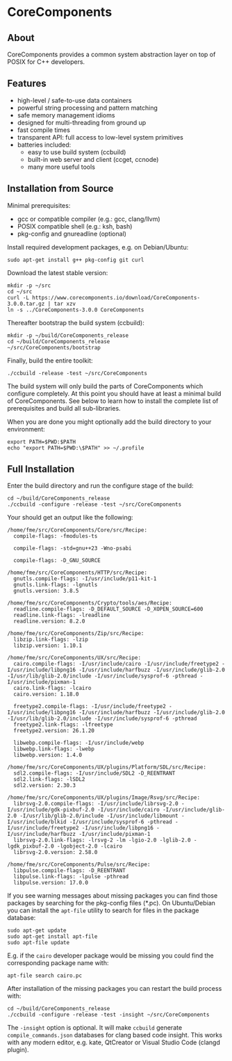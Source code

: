 CoreComponents
==============

About
-----

CoreComponents provides a common system abstraction layer on top of POSIX for C++ developers.

Features
--------

 * high-level / safe-to-use data containers
 * powerful string processing and pattern matching
 * safe memory management idioms
 * designed for multi-threading from ground up
 * fast compile times
 * transparent API: full access to low-level system primitives
 * batteries included:
   * easy to use build system (ccbuild)
   * built-in web server and client (ccget, ccnode)
   * many more useful tools

Installation from Source
------------------------

Minimal prerequisites:
 * gcc or compatible compiler (e.g.: gcc, clang/llvm)
 * POSIX compatible shell (e.g.: ksh, bash)
 * pkg-config and gnureadline (optional)

Install required development packages, e.g. on Debian/Ubuntu:

```
sudo apt-get install g++ pkg-config git curl
```

Download the latest stable version:
```
mkdir -p ~/src
cd ~/src
curl -L https://www.corecomponents.io/download/CoreComponents-3.0.0.tar.gz | tar xzv
ln -s ../CoreComponents-3.0.0 CoreComponents
```

Thereafter bootstrap the build system (ccbuild):
```
mkdir -p ~/build/CoreComponents_release
cd ~/build/CoreComponents_release
~/src/CoreComponents/bootstrap
```

Finally, build the entire toolkit:
```
./ccbuild -release -test ~/src/CoreComponents
```

The build system will only build the parts of CoreComponents which configure completely.
At this point you should have at least a minimal build of CoreComponents.
See below to learn how to install the complete list of prerequisites and build all
sub-libraries.

When you are done you might optionally add the build directory to your environment:
```
export PATH=$PWD:$PATH
echo "export PATH=$PWD:\$PATH" >> ~/.profile
```

Full Installation
-----------------

Enter the build directory and run the configure stage of the build:
```
cd ~/build/CoreComponents_release
./ccbuild -configure -release -test ~/src/CoreComponents
```

Your should get an output like the following:
~~~~~~~~~
/home/fme/src/CoreComponents/Core/src/Recipe:
  compile-flags: -fmodules-ts

  compile-flags: -std=gnu++23 -Wno-psabi

  compile-flags: -D_GNU_SOURCE

/home/fme/src/CoreComponents/HTTP/src/Recipe:
  gnutls.compile-flags: -I/usr/include/p11-kit-1
  gnutls.link-flags: -lgnutls
  gnutls.version: 3.8.5

/home/fme/src/CoreComponents/Crypto/tools/aes/Recipe:
  readline.compile-flags: -D_DEFAULT_SOURCE -D_XOPEN_SOURCE=600
  readline.link-flags: -lreadline
  readline.version: 8.2.0

/home/fme/src/CoreComponents/Zip/src/Recipe:
  libzip.link-flags: -lzip
  libzip.version: 1.10.1

/home/fme/src/CoreComponents/UX/src/Recipe:
  cairo.compile-flags: -I/usr/include/cairo -I/usr/include/freetype2 -I/usr/include/libpng16 -I/usr/include/harfbuzz -I/usr/include/glib-2.0 -I/usr/lib/glib-2.0/include -I/usr/include/sysprof-6 -pthread -I/usr/include/pixman-1
  cairo.link-flags: -lcairo
  cairo.version: 1.18.0

  freetype2.compile-flags: -I/usr/include/freetype2 -I/usr/include/libpng16 -I/usr/include/harfbuzz -I/usr/include/glib-2.0 -I/usr/lib/glib-2.0/include -I/usr/include/sysprof-6 -pthread
  freetype2.link-flags: -lfreetype
  freetype2.version: 26.1.20

  libwebp.compile-flags: -I/usr/include/webp
  libwebp.link-flags: -lwebp
  libwebp.version: 1.4.0

/home/fme/src/CoreComponents/UX/plugins/Platform/SDL/src/Recipe:
  sdl2.compile-flags: -I/usr/include/SDL2 -D_REENTRANT
  sdl2.link-flags: -lSDL2
  sdl2.version: 2.30.3

/home/fme/src/CoreComponents/UX/plugins/Image/Rsvg/src/Recipe:
  librsvg-2.0.compile-flags: -I/usr/include/librsvg-2.0 -I/usr/include/gdk-pixbuf-2.0 -I/usr/include/cairo -I/usr/include/glib-2.0 -I/usr/lib/glib-2.0/include -I/usr/include/libmount -I/usr/include/blkid -I/usr/include/sysprof-6 -pthread -I/usr/include/freetype2 -I/usr/include/libpng16 -I/usr/include/harfbuzz -I/usr/include/pixman-1
  librsvg-2.0.link-flags: -lrsvg-2 -lm -lgio-2.0 -lglib-2.0 -lgdk_pixbuf-2.0 -lgobject-2.0 -lcairo
  librsvg-2.0.version: 2.58.0

/home/fme/src/CoreComponents/Pulse/src/Recipe:
  libpulse.compile-flags: -D_REENTRANT
  libpulse.link-flags: -lpulse -pthread
  libpulse.version: 17.0.0
~~~~~~~~~

If you see warning messages about missing packages you can find those packages by searching for the pkg-config files (*.pc). On Ubuntu/Debian you can install the `apt-file` utility to search for files in the package
database:
```
sudo apt-get update
sudo apt-get install apt-file
sudo apt-file update
```
E.g. if the `cairo` developer package would be missing you could find the corresponding package name with:
```
apt-file search cairo.pc
```

After installation of the missing packages you can restart the build process with:
```
cd ~/build/CoreComponents_release
./ccbuild -configure -release -test -insight ~/src/CoreComponents
```

The `-insight` option is optional. It will make `ccbuild` generate `compile_commands.json` databases for clang based code insight. This works with any modern editor, e.g. kate, QtCreator or Visual Studio Code (clangd plugin).
